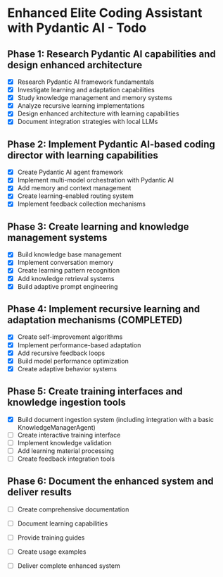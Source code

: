 # Enhanced Elite Coding Assistant with Pydantic AI - Todo

## Phase 1: Research Pydantic AI capabilities and design enhanced architecture
- [x] Research Pydantic AI framework fundamentals
- [x] Investigate learning and adaptation capabilities
- [x] Study knowledge management and memory systems
- [x] Analyze recursive learning implementations
- [x] Design enhanced architecture with learning capabilities
- [x] Document integration strategies with local LLMs

## Phase 2: Implement Pydantic AI-based coding director with learning capabilities
- [x] Create Pydantic AI agent framework
- [x] Implement multi-model orchestration with Pydantic AI
- [x] Add memory and context management
- [x] Create learning-enabled routing system
- [x] Implement feedback collection mechanisms

## Phase 3: Create learning and knowledge management systems
- [x] Build knowledge base management
- [x] Implement conversation memory
- [x] Create learning pattern recognition
- [x] Add knowledge retrieval systems
- [x] Build adaptive prompt engineering

## Phase 4: Implement recursive learning and adaptation mechanisms (COMPLETED)
- [x] Create self-improvement algorithms
- [x] Implement performance-based adaptation
- [x] Add recursive feedback loops
- [x] Build model performance optimization
- [x] Create adaptive behavior systems

## Phase 5: Create training interfaces and knowledge ingestion tools
- [x] Build document ingestion system (including integration with a basic KnowledgeManagerAgent)
- [ ] Create interactive training interface
- [ ] Implement knowledge validation
- [ ] Add learning material processing
- [ ] Create feedback integration tools

## Phase 6: Document the enhanced system and deliver results
- [ ] Create comprehensive documentation
- [ ] Document learning capabilities
- [ ] Provide training guides
- [ ] Create usage examples
- [ ] Deliver complete enhanced system

